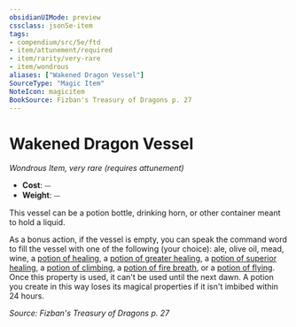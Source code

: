 ```yaml
---
obsidianUIMode: preview
cssclass: json5e-item
tags:
- compendium/src/5e/ftd
- item/attunement/required
- item/rarity/very-rare
- item/wondrous
aliases: ["Wakened Dragon Vessel"]
SourceType: "Magic Item"
NoteIcon: magicitem
BookSource: Fizban's Treasury of Dragons p. 27
---
```

# Wakened Dragon Vessel
*Wondrous Item, very rare (requires attunement)*  

- **Cost**: ⏤
- **Weight**: ⏤

This vessel can be a potion bottle, drinking horn, or other container meant to hold a liquid.

As a bonus action, if the vessel is empty, you can speak the command word to fill the vessel with one of the following (your choice): ale, olive oil, mead, wine, a [potion of healing](/2-Mechanics/CLI/items/potion-of-healing.md), a [potion of greater healing](/2-Mechanics/CLI/items/potion-of-greater-healing.md), a [potion of superior healing](/2-Mechanics/CLI/items/potion-of-superior-healing.md), a [potion of climbing](/2-Mechanics/CLI/items/potion-of-climbing.md), a [potion of fire breath](/2-Mechanics/CLI/items/potion-of-fire-breath.md), or a [potion of flying](/2-Mechanics/CLI/items/potion-of-flying.md). Once this property is used, it can't be used until the next dawn. A potion you create in this way loses its magical properties if it isn't imbibed within 24 hours.

*Source: Fizban's Treasury of Dragons p. 27*